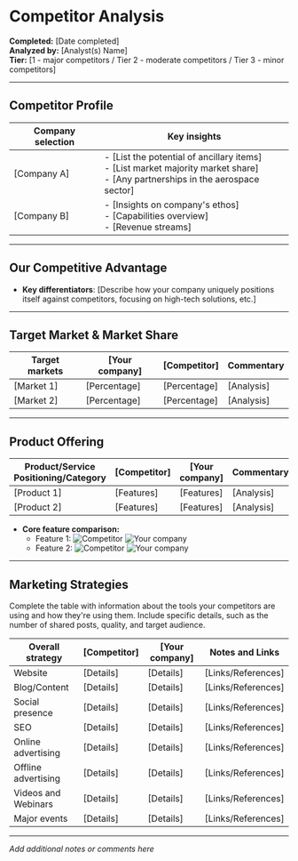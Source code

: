 # Competitor Analysis

**Completed:** [Date completed]  
**Analyzed by:** [Analyst(s) Name]  
**Tier:** [1 - major competitors / Tier 2 - moderate competitors / Tier 3 - minor competitors]

---

## Competitor Profile

| Company selection | Key insights |
|-------------------|--------------|
| [Company A]       | - [List the potential of ancillary items] <br> - [List market majority market share] <br> - [Any partnerships in the aerospace sector] |
| [Company B]       | - [Insights on company's ethos] <br> - [Capabilities overview] <br> - [Revenue streams] |

---

## Our Competitive Advantage

- **Key differentiators**: [Describe how your company uniquely positions itself against competitors, focusing on high-tech solutions, etc.]

---

## Target Market & Market Share

| Target markets | [Your company] | [Competitor] | Commentary |
|----------------|----------------|--------------|------------|
| [Market 1]     | [Percentage]   | [Percentage] | [Analysis] |
| [Market 2]     | [Percentage]   | [Percentage] | [Analysis] |

---

## Product Offering

| Product/Service Positioning/Category | [Competitor] | [Your company] | Commentary |
|--------------------------------------|--------------|----------------|------------|
| [Product 1]                          | [Features]   | [Features]     | [Analysis] |
| [Product 2]                          | [Features]   | [Features]     | [Analysis] |

- **Core feature comparison:**
  - Feature 1: ![Competitor](green_dot) ![Your company](red_dot)
  - Feature 2: ![Competitor](green_dot) ![Your company](red_dot)

---

## Marketing Strategies

Complete the table with information about the tools your competitors are using and how they're using them. Include specific details, such as the number of shared posts, quality, and target audience.

| Overall strategy   | [Competitor] | [Your company] | Notes and Links |
|--------------------|--------------|----------------|-----------------|
| Website            | [Details]    | [Details]      | [Links/References] |
| Blog/Content       | [Details]    | [Details]      | [Links/References] |
| Social presence    | [Details]    | [Details]      | [Links/References] |
| SEO                | [Details]    | [Details]      | [Links/References] |
| Online advertising | [Details]    | [Details]      | [Links/References] |
| Offline advertising| [Details]    | [Details]      | [Links/References] |
| Videos and Webinars| [Details]    | [Details]      | [Links/References] |
| Major events       | [Details]    | [Details]      | [Links/References] |

---

*Add additional notes or comments here*
